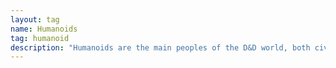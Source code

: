 ```yaml
---
layout: tag
name: Humanoids
tag: humanoid
description: "Humanoids are the main peoples of the D&D world, both civilized and savage, including humans and a tremendous variety of other species. They have language and culture, few if any innate magical abilities (though most humanoids can learn spellcasting), and a bipedal form. The most common humanoid races are the ones most suitable as player characters: humans, dwarves, elves, and halflings. Almost as numerous, are the races of goblinoids (goblins, hobgoblins, and bugbears), orcs, gnolls, lizardfolk, and kobolds."
---
```

